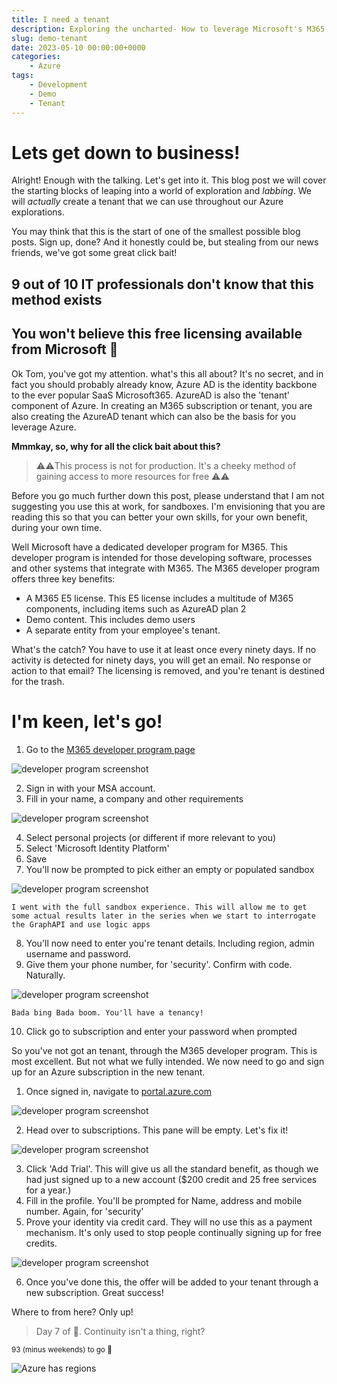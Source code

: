 ```yaml
---
title: I need a tenant
description: Exploring the uncharted- How to leverage Microsoft's M365 developer program for Azure exploration and skill enhancement.
slug: demo-tenant
date: 2023-05-10 00:00:00+0000
categories:
    - Azure
tags:
    - Development
    - Demo
    - Tenant
---
```

# Lets get down to business!
Alright! Enough with the talking. Let's get into it. This blog post we will cover the starting blocks of leaping into a world of exploration and *labbing*. We will _actually_ create a tenant that we can use throughout our Azure explorations.

You may think that this is the start of one of the smallest possible blog posts. Sign up, done? And it honestly could be, but stealing from our news friends, we've got some great click bait!

## 9 out of 10 IT professionals don't know that this method exists

## You won't believe this free licensing available from Microsoft 🤯

Ok Tom, you've got my attention. what's this all about? It's no secret, and in fact you should probably already know, Azure AD is the identity backbone to the ever popular SaaS Microsoft365. AzureAD is also the 'tenant' component of Azure. In creating an M365 subscription or tenant, you are also creating the AzureAD tenant which can also be the basis for you leverage Azure.

**Mmmkay, so, why for all the click bait about this?**

> ⚠️⚠️This process is not for production. It's a cheeky method of gaining access to more resources for free ⚠️⚠️

Before you go much further down this post, please understand that I am not suggesting you use this at work, for sandboxes. I'm envisioning that you are reading this so that you can better your own skills, for your own benefit, during your own time.

Well Microsoft have a dedicated developer program for M365. This developer program is intended for those developing software, processes and other systems that integrate with M365. The M365 developer program offers three key benefits:

* A M365 E5 license. This E5 license includes a multitude of M365 components, including items such as AzureAD plan 2
* Demo content. This includes demo users
* A separate entity from your employee's tenant.

What's the catch? You have to use it at least once every ninety days. If no activity is detected for ninety days, you will get an email. No response or action to that email? The licensing is removed, and you're tenant is destined for the trash.

# I'm keen, let's go!

1. Go to the [M365 developer program page](https://developer.microsoft.com/en-us/microsoft-365/dev-program)

![developer program screenshot](NewDevTenantStep1.png)

2. Sign in with your MSA account. 
3. Fill in your name, a company and other requirements

![developer program screenshot](NewDevTenantStep2.png)

4. Select personal projects (or different if more relevant to you)
5. Select 'Microsoft Identity Platform'
6. Save
7. You'll now be prompted to pick either an empty or populated sandbox

![developer program screenshot](NewDevTenantStep3.png)

    I went with the full sandbox experience. This will allow me to get some actual results later in the series when we start to interrogate the GraphAPI and use logic apps
8. You'll now need to enter you're tenant details. Including region, admin username and password.
9. Give them your phone number, for 'security'. Confirm with code. Naturally.

![developer program screenshot](NewDevTenantStep4.png)

    Bada bing Bada boom. You'll have a tenancy!
10. Click go to subscription and enter your password when prompted

So you've not got an tenant, through the M365 developer program. This is most excellent. But not what we fully intended. We now need to go and sign up for an Azure subscription in the new tenant.

1. Once signed in, navigate to [portal.azure.com](https://portal.azure.com)

![developer program screenshot](NewDevTenantStep5.png)

2. Head over to subscriptions. This pane will be empty. Let's fix it!

![developer program screenshot](NewDevTenantStep6.png)

3. Click 'Add Trial'. This will give us all the standard benefit, as though we had just signed up to a new account ($200 credit and 25 free services for a year.)
4. Fill in the profile. You'll be prompted for Name, address and mobile number. Again, for 'security'
5. Prove your identity via credit card. They will no use this as a payment mechanism. It's only used to stop people continually signing up for free credits.

![developer program screenshot](NewDevTenantStep7.png)

6. Once you've done this, the offer will be added to your tenant through a new subscription. Great success!

Where to from here? Only up!

>Day 7 of 💯. Continuity isn't a thing, right?

<sup>93 (minus weekends) to go 💪</sup>

![Azure has regions](https://media.giphy.com/media/l3fzQ9idfbdcqnExW/giphy.gif)